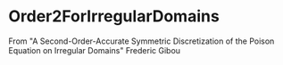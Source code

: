 # Order2ForIrregularDomains
From "A Second-Order-Accurate Symmetric Discretization of the Poison Equation on Irregular Domains" Frederic Gibou
